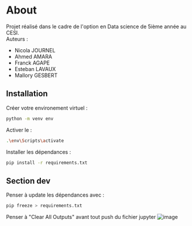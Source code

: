 # About

Projet réalisé dans le cadre de l'option en Data science de 5ième année au CESI.  
Auteurs :  

- Nicola JOURNEL
- Ahmed AMARA
- Franck AGAPE
- Esteban LAVAUX
- Mallory GESBERT

## Installation

Créer votre environement virtuel :  

```bash
python -m venv env
```

Activer le :  

```bash
.\env\Scripts\activate
```

Installer les dépendances :  

```bash
pip install -r requirements.txt
```

## Section dev

Penser à update les dépendances avec :  

```bash
pip freeze > requirements.txt
```

Penser à "Clear All Outputs" avant tout push du fichier jupyter
![image](https://github.com/user-attachments/assets/ed64e12b-c28a-4443-afff-063e4418baff)

